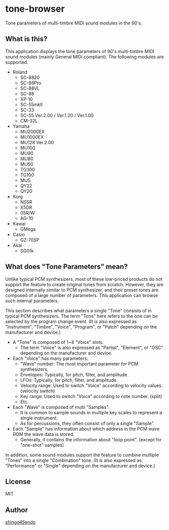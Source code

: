 
tone-browser
============

Tone parameters of multi-timbre MIDI sound modules in the 90's.


What is this?
-------------

This application displays the tone parameters of 90's multi-timbre MIDI sound modules (mainly General MIDI compliant). The following modules are supported:

* Roland
	* SC-8820
	* SC-88Pro
	* SC-88VL
	* SC-88
	* XP-10
	* SC-55mkII
	* SC-33
	* SC-55 Ver.2.00 / Ver.1.20 / Ver.1.00
	* CM-32L
* Yamaha
	* MU2000EX
	* MU1000EX
	* MU128 Ver.2.00
	* MU100
	* MU90
	* MU80
	* MU50
	* TG300
	* TG100
	* MU5
	* QY22
	* QY20
* Korg
	* NS5R
	* X5DR
	* 05R/W
	* AG-10
* Kawai
	* GMega
* Casio
	* GZ-70SP
* Akai
	* SG01k


What does "Tone Parameters" mean?
---------------------------------

Unlike typical PCM synthesizers, most of these low-priced products do not support the feature to create original tones from scratch. However, they are designed internally similar to PCM synthesizer, and their preset tones are composed of a large number of parameters. This application can browse such internal parameters.

This section describes what parameters a single "Tone" consists of in typical PCM synthesizers. The term "Tone" here refers to the one can be selected by the program change event. (It is also expressed as "Instrument", "Timbre", "Voice", "Program", or "Patch" depending on the manufacturer and device.)

* A "Tone" is composed of 1~4 "Voice" slots.
	* The term "Voice" is also expressed as "Partial", "Element", or "OSC" depending on the manufacturer and device.
* Each "Voice" has many parameters:
	* "Wave" number: The most important parameter for PCM synthesizers.
	* Envelopes: Typically, for pitch, filter, and amplitude.
	* LFOs: Typically, for pitch, filter, and amplitude.
	* Velocity range: Used to switch "Voice" according to velocity values. (velocity switch)
	* Key range: Used to switch "Voice" according to note number. (split)
	* Etc.
* Each "Wave" is composed of multi "Samples".
	* It is common to sample sounds in multiple key scales to represent a single instrument.
	* As for percussions, they often consist of only a single "Sample".
* Each "Sample" has information about which address in the PCM wave ROM the wave data is stored.
	* Generally, it contains the information about "loop point". (except for "one-shot" samples)

In addition, some sound modules support the feature to combine multiple "Tones" into a single "Combination" tone. (It is also expressed as "Performance" or "Single" depending on the manufacturer and device.)


License
-------

MIT


Author
------

[shingo45endo](https://github.com/shingo45endo)
